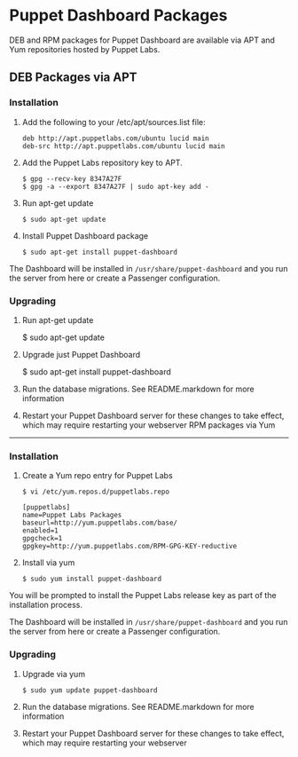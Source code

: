 Puppet Dashboard Packages
=========================

DEB and RPM packages for Puppet Dashboard are available via APT and Yum
repositories hosted by Puppet Labs.

DEB Packages via APT
--------------------

### Installation

1. Add the following to your /etc/apt/sources.list file:

       deb http://apt.puppetlabs.com/ubuntu lucid main
       deb-src http://apt.puppetlabs.com/ubuntu lucid main

2. Add the Puppet Labs repository key to APT.

       $ gpg --recv-key 8347A27F
       $ gpg -a --export 8347A27F | sudo apt-key add -

3. Run apt-get update

       $ sudo apt-get update

4. Install Puppet Dashboard package

       $ sudo apt-get install puppet-dashboard

The Dashboard will be installed in `/usr/share/puppet-dashboard` and you run
the server from here or create a Passenger configuration.

### Upgrading

1.  Run apt-get update

       $ sudo apt-get update

2.  Upgrade just Puppet Dashboard

       $ sudo apt-get install puppet-dashboard

3.  Run the database migrations.  See README.markdown for more information

4.  Restart your Puppet Dashboard server for these changes to take effect, which may require restarting your webserver
RPM packages via Yum
--------------------

### Installation

1. Create a Yum repo entry for Puppet Labs

       $ vi /etc/yum.repos.d/puppetlabs.repo

       [puppetlabs]
       name=Puppet Labs Packages
       baseurl=http://yum.puppetlabs.com/base/
       enabled=1
       gpgcheck=1
       gpgkey=http://yum.puppetlabs.com/RPM-GPG-KEY-reductive

2. Install via yum

       $ sudo yum install puppet-dashboard

You will be prompted to install the Puppet Labs release key as part of the installation process.

The Dashboard will be installed in `/usr/share/puppet-dashboard` and you run
the server from here or create a Passenger configuration.

### Upgrading

1. Upgrade via yum

       $ sudo yum update puppet-dashboard

2.  Run the database migrations.  See README.markdown for more information

3.  Restart your Puppet Dashboard server for these changes to take effect, which may require restarting your webserver
